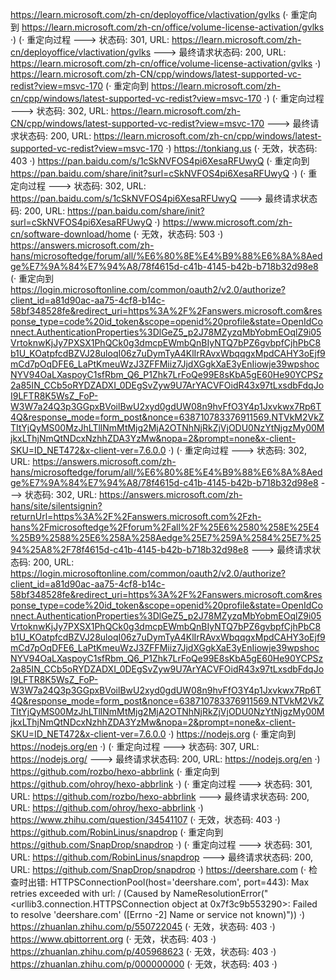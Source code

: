 https://learn.microsoft.com/zh-cn/deployoffice/vlactivation/gvlks (· 重定向到 https://learn.microsoft.com/zh-cn/office/volume-license-activation/gvlks ·)
(· 重定向过程 ---> 状态码: 301, URL: https://learn.microsoft.com/zh-cn/deployoffice/vlactivation/gvlks ---> 最终请求状态码: 200, URL: https://learn.microsoft.com/zh-cn/office/volume-license-activation/gvlks ·)
https://learn.microsoft.com/zh-CN/cpp/windows/latest-supported-vc-redist?view=msvc-170 (· 重定向到 https://learn.microsoft.com/zh-cn/cpp/windows/latest-supported-vc-redist?view=msvc-170 ·)
(· 重定向过程 ---> 状态码: 302, URL: https://learn.microsoft.com/zh-CN/cpp/windows/latest-supported-vc-redist?view=msvc-170 ---> 最终请求状态码: 200, URL: https://learn.microsoft.com/zh-cn/cpp/windows/latest-supported-vc-redist?view=msvc-170 ·)
https://tonkiang.us (· 无效，状态码: 403 ·)
https://pan.baidu.com/s/1cSkNVFOS4pi6XesaRFUwyQ (· 重定向到 https://pan.baidu.com/share/init?surl=cSkNVFOS4pi6XesaRFUwyQ ·)
(· 重定向过程 ---> 状态码: 302, URL: https://pan.baidu.com/s/1cSkNVFOS4pi6XesaRFUwyQ ---> 最终请求状态码: 200, URL: https://pan.baidu.com/share/init?surl=cSkNVFOS4pi6XesaRFUwyQ ·)
https://www.microsoft.com/zh-cn/software-download/home (· 无效，状态码: 503 ·)
https://answers.microsoft.com/zh-hans/microsoftedge/forum/all/%E6%80%8E%E4%B9%88%E6%8A%8Aedge%E7%9A%84%E7%94%A8/78f4615d-c41b-4145-b42b-b718b32d98e8 (· 重定向到 https://login.microsoftonline.com/common/oauth2/v2.0/authorize?client_id=a81d90ac-aa75-4cf8-b14c-58bf348528fe&redirect_uri=https%3A%2F%2Fanswers.microsoft.com&response_type=code%20id_token&scope=openid%20profile&state=OpenIdConnect.AuthenticationProperties%3DlGeZ5_p2J78MZyzqMbYobmEOqlZ9i05VrtoknwKjJy7PXSX1PhQCk0g3dmcpEWmbQnBIyNTQ7bPZ6gvbpfCjhPbC8b1U_KOatpfcdBZVJ28uloqI06z7uDymTyA4KlIrRAvxWbqqgxMpdCAHY3oEjf9mCd7pOqDFE6_LaPtKmeuWzJ3ZFFMiiz7JjdXGgkXaE3yEnIiowje39wpshocNYV94OaLXaspoyC1sfRbm_Q6_P1Zhk7LrFoQe99E8sKbA5gE60He90YCPSz2a85IN_CCb5oRYDZADXI_0DEgSvZyw9U7ArYACVFOidR43x97tLxsdbFdqJoI9LFTR8K5WsZ_FoP-W3W7a24Q3p3GGpxBVoilBwU2xyd0gdUW08n9hvFfO3Y4p1Jxvkwx7Rp6T4Q&response_mode=form_post&nonce=638710783376911569.NTVkM2VkZTItYjQyMS00MzJhLTllNmMtMjg2MjA2OTNhNjRkZjVjODU0NzYtNjgzMy00MjkxLThjNmQtNDcxNzhhZDA3YzMw&nopa=2&prompt=none&x-client-SKU=ID_NET472&x-client-ver=7.6.0.0 ·)
(· 重定向过程 ---> 状态码: 302, URL: https://answers.microsoft.com/zh-hans/microsoftedge/forum/all/%E6%80%8E%E4%B9%88%E6%8A%8Aedge%E7%9A%84%E7%94%A8/78f4615d-c41b-4145-b42b-b718b32d98e8 ---> 状态码: 302, URL: https://answers.microsoft.com/zh-hans/site/silentsignin?returnUrl=https%3A%2F%2Fanswers.microsoft.com%2Fzh-hans%2Fmicrosoftedge%2Fforum%2Fall%2F%25E6%2580%258E%25E4%25B9%2588%25E6%258A%258Aedge%25E7%259A%2584%25E7%2594%25A8%2F78f4615d-c41b-4145-b42b-b718b32d98e8 ---> 最终请求状态码: 200, URL: https://login.microsoftonline.com/common/oauth2/v2.0/authorize?client_id=a81d90ac-aa75-4cf8-b14c-58bf348528fe&redirect_uri=https%3A%2F%2Fanswers.microsoft.com&response_type=code%20id_token&scope=openid%20profile&state=OpenIdConnect.AuthenticationProperties%3DlGeZ5_p2J78MZyzqMbYobmEOqlZ9i05VrtoknwKjJy7PXSX1PhQCk0g3dmcpEWmbQnBIyNTQ7bPZ6gvbpfCjhPbC8b1U_KOatpfcdBZVJ28uloqI06z7uDymTyA4KlIrRAvxWbqqgxMpdCAHY3oEjf9mCd7pOqDFE6_LaPtKmeuWzJ3ZFFMiiz7JjdXGgkXaE3yEnIiowje39wpshocNYV94OaLXaspoyC1sfRbm_Q6_P1Zhk7LrFoQe99E8sKbA5gE60He90YCPSz2a85IN_CCb5oRYDZADXI_0DEgSvZyw9U7ArYACVFOidR43x97tLxsdbFdqJoI9LFTR8K5WsZ_FoP-W3W7a24Q3p3GGpxBVoilBwU2xyd0gdUW08n9hvFfO3Y4p1Jxvkwx7Rp6T4Q&response_mode=form_post&nonce=638710783376911569.NTVkM2VkZTItYjQyMS00MzJhLTllNmMtMjg2MjA2OTNhNjRkZjVjODU0NzYtNjgzMy00MjkxLThjNmQtNDcxNzhhZDA3YzMw&nopa=2&prompt=none&x-client-SKU=ID_NET472&x-client-ver=7.6.0.0 ·)
https://nodejs.org (· 重定向到 https://nodejs.org/en ·)
(· 重定向过程 ---> 状态码: 307, URL: https://nodejs.org/ ---> 最终请求状态码: 200, URL: https://nodejs.org/en ·)
https://github.com/rozbo/hexo-abbrlink (· 重定向到 https://github.com/ohroy/hexo-abbrlink ·)
(· 重定向过程 ---> 状态码: 301, URL: https://github.com/rozbo/hexo-abbrlink ---> 最终请求状态码: 200, URL: https://github.com/ohroy/hexo-abbrlink ·)
https://www.zhihu.com/question/34541107 (· 无效，状态码: 403 ·)
https://github.com/RobinLinus/snapdrop (· 重定向到 https://github.com/SnapDrop/snapdrop ·)
(· 重定向过程 ---> 状态码: 301, URL: https://github.com/RobinLinus/snapdrop ---> 最终请求状态码: 200, URL: https://github.com/SnapDrop/snapdrop ·)
https://deershare.com (· 检查时出错: HTTPSConnectionPool(host='deershare.com', port=443): Max retries exceeded with url: / (Caused by NameResolutionError("<urllib3.connection.HTTPSConnection object at 0x7f3c9b553290>: Failed to resolve 'deershare.com' ([Errno -2] Name or service not known)")) ·)
https://zhuanlan.zhihu.com/p/550722045 (· 无效，状态码: 403 ·)
https://www.qbittorrent.org (· 无效，状态码: 403 ·)
https://zhuanlan.zhihu.com/p/405968623 (· 无效，状态码: 403 ·)
https://zhuanlan.zhihu.com/p/000000000 (· 无效，状态码: 403 ·)

